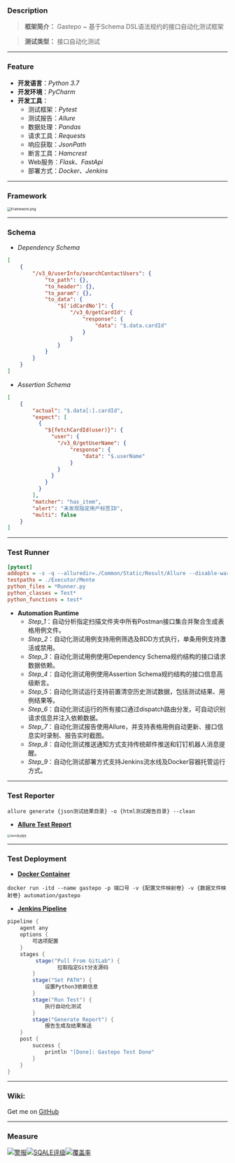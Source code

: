 ### Description

> **框架简介：** Gastepo ~ 基于Schema DSL语法规约的接口自动化测试框架

> **测试类型：** 接口自动化测试

***

### Feature

* **开发语言**：*Python 3.7*
* **开发环境**：*PyCharm*
* **开发工具**：
  * 测试框架：*Pytest*
  * 测试报告：*Allure*
  * 数据处理：*Pandas*
  * 请求工具：*Requests*
  * 响应获取：*JsonPath*
  * 断言工具：*Hamcrest*
  * Web服务：*Flask*、*FastApi*
  * 部署方式：*Docker*、*Jenkins*

***

### Framework

<img src="https://i.loli.net/2021/04/26/qsx8IdGPyQKc5fp.png" alt="Framework.png" style="zoom:55%;" />

***


### Schema

- *Dependency Schema*

```json
[
    {
        "/v3_0/userInfo/searchContactUsers": {
            "to_path": {},
            "to_header": {},
            "to_param": {},
            "to_data": {
                "$['idCardNo']": {
                  	"/v3_0/getCardId": {
                      	"response": {
                          	"data": "$.data.cardId"
                        }
                    }
                }
            }
        }
    }
]
```

- *Assertion Schema*

```json
[
    {
        "actual": "$.data[:].cardId",
        "expect": [
          {
            "${fetchCardId(user)}": {
              "user": {
                "/v3_0/getUserName": {
                  	"response": {
                      	"data": "$.userName"
                    }
                }
              }
            }
          }
        ],
        "matcher": "has_item",
        "alert": "未发现指定用户标签ID",
        "multi": false
    }
]
```

***

### Test Runner

```ini
[pytest]
addopts = -s -q --alluredir=./Common/Static/Result/Allure --disable-warnings
testpaths = ./Executor/Mente
python_files = *Runner.py
python_classes = Test*
python_functions = test*
```

- **Automation Runtime**
    - *Step_1*：自动分析指定扫描文件夹中所有Postman接口集合并聚合生成表格用例文件。
    - *Step_2*：自动化测试用例支持用例筛选及BDD方式执行，单条用例支持激活或禁用。
    - *Step_3*：自动化测试用例使用Dependency Schema规约结构的接口请求数据依赖。
    - *Step_4*：自动化测试用例使用Assertion Schema规约结构的接口信息高级断言。
    - *Step_5*：自动化测试运行支持前置清空历史测试数据，包括测试结果、用例结果等。
    - *Step_6*：自动化测试运行的所有接口通过dispatch路由分发，可自动识别请求信息并注入依赖数据。
    - *Step_7*：自动化测试报告使用Allure，并支持表格用例自动更新、接口信息实时录制、报告实时截图。
    - *Step_8*：自动化测试推送通知方式支持传统邮件推送和钉钉机器人消息提醒。
    - *Step_9*：自动化测试部署方式支持Jenkins流水线及Docker容器托管运行方式。

***

### Test Reporter

```shell
allure generate {json测试结果目录} -o {html测试报告目录} --clean
```

- <u>**Allure Test Report**</u>

<img src="https://i.loli.net/2021/04/22/9XmosLQtigcSv34.png" alt="Allure测试报告" style="zoom:40%;" />

***

### Test Deployment

- <u>**Docker Container**</u>

```shell
docker run -itd --name gastepo -p 端口号 -v {配置文件映射卷} -v {数据文件映射卷} automation/gastepo
```

- <u>**Jenkins Pipeline**</u>

```groovy
pipeline {
    agent any
    options {
        可选项配置
    }
    stages {
         stage("Pull From GitLab") {
        		拉取指定Git分支源码
        }
        stage("Set PATH") {
            设置Python3依赖信息
        }
        stage("Run Test") {
            执行自动化测试
        }
        stage("Generate Report") {
            报告生成及结果推送
    }
    post {
        success {
            println "[Done]: Gastepo Test Done"
        }
    }
}
```

***

### Wiki:

Get me on [GitHub](https://github.com/bleiler1234/gastepo)

***

### Measure

[![警报](http://10.16.168.70:9005/api/project_badges/measure?project=TaslyAutoTest&metric=alert_status)](http://10.16.168.70:9005/dashboard?id=TaslyAutoTest)[![SQALE评级](http://10.16.168.70:9005/api/project_badges/measure?project=TaslyAutoTest&metric=sqale_rating)](http://10.16.168.70:9005/dashboard?id=TaslyAutoTest)[![覆盖率](http://10.16.168.70:9005/api/project_badges/measure?project=TaslyAutoTest&metric=coverage)](http://10.16.168.70:9005/dashboard?id=TaslyAutoTest)

[^QA]: 583512498@qq.com

